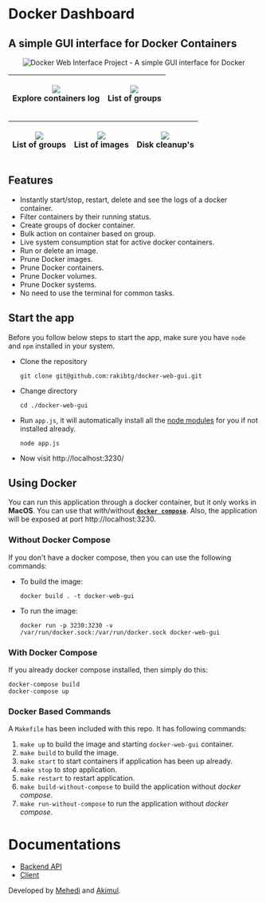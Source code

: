 # Docker Dashboard
## A simple GUI interface for Docker Containers

<p align="center">
  <img src="https://i.imgur.com/z95AFEC.png" alt="Docker Web Interface Project - A simple GUI interface for Docker" title="Docker Web Interface Project - A simple GUI interface for Docker">
</p>

|<p align="center"><img src="https://i.imgur.com/pgXpRJR.png"/><br/>Explore containers log</p> | <p align="center"><img src="https://i.imgur.com/ug2hHo2.png"/><br/>List of groups</p> |
|--|--|

| <p align="center"><img src="https://i.imgur.com/ug2hHo2.png"/><br/>List of groups</p> |<p align="center"><img src="https://i.imgur.com/HuUNz6h.png"/><br/>List of images</p> | <p align="center"><img src="https://i.imgur.com/s3CHjcQ.png"/><br/>Disk cleanup's</p> |
|--|--|--|


## Features
- Instantly start/stop, restart, delete and see the logs of a docker container.
- Filter containers by their running status.
- Create groups of docker container.
- Bulk action on container based on group.
- Live system consumption stat for active docker containers.
- Run or delete an image.
- Prune Docker images.
- Prune Docker containers.
- Prune Docker volumes.
- Prune Docker systems.
- No need to use the terminal for common tasks.

## Start the app
Before you follow below steps to start the app, make sure you have `node` and `npm` installed in your system.
- Clone the repository
  ```
  git clone git@github.com:rakibtg/docker-web-gui.git
  ```
- Change directory
  ```
  cd ./docker-web-gui
  ````
- Run `app.js`, it will automatically install all the [node modules](https://github.com/rakibtg/docker-web-gui/blob/master/backend/package.json) for you if not installed already.
  ```
  node app.js
  ```
- Now visit http://localhost:3230/

## Using Docker

You can run this application through a docker container, but it only works in **MacOS**. You can use that with/without [**`docker compose`**](https://docs.docker.com/compose/).
Also, the application will be exposed at port http://localhost:3230.

### Without Docker Compose

If you don't have a docker compose, then you can use the following commands:

- To build the image:
    ```
    docker build . -t docker-web-gui
    ```
- To run the image:
    ```
    docker run -p 3230:3230 -v /var/run/docker.sock:/var/run/docker.sock docker-web-gui
    ```

### With Docker Compose

If you already docker compose installed, then simply do this:

```
docker-compose build
docker-compose up
```

### Docker Based Commands

A `Makefile` has been included with this repo. It has following commands:

1. `make up` to build the image and starting `docker-web-gui` container.
2. `make build` to build the image.
3. `make start` to start containers if application has been up already.
4. `make stop` to stop application.
5. `make restart` to restart application.
6. `make build-without-compose` to build the application without *docker compose*.
7. `make run-without-compose` to run the application without *docker compose*.

# Documentations
- [Backend API](https://github.com/rakibtg/docker-web-gui/tree/master/backend)
- [Client](https://github.com/rakibtg/docker-web-gui/tree/master/client)

Developed by [Mehedi](https://twitter.com/rakibtg) and [Akimul](https://www.linkedin.com/in/akimulakash/).
